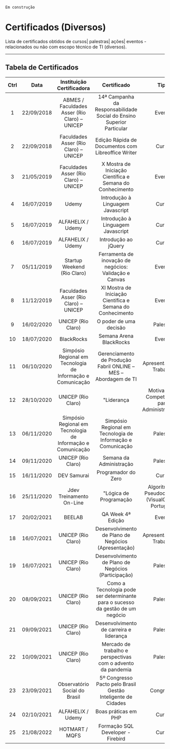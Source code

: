 `Em construção`

# Certificados (Diversos)
Lista de certificados obtidos de cursos| palestras| ações| eventos - relacionados ou não com escopo técnico de TI (diversos).

------

## Tabela de Certificados

|Ctrl|Data|Instituição Certificadora|Certificado|Tipo|Modalidade|
|:---:|:---:|:---:|:---:|:---:|:---:|
|1|22/09/2018|ABMES / Faculdades Asser (Rio Claro) – UNICEP|14ª Campanha da Responsabilidade Social do Ensino Superior Particular|Evento|Presencial|
|2|22/09/2018|Faculdades Asser (Rio Claro) – UNICEP|Edição Rápida de Documentos com Libreoffice Writer|Curso|Presencial|
|3|21/05/2019|Faculdades Asser (Rio Claro) – UNICEP|X Mostra de Iniciação Científica e Semana do Conhecimento|Evento|Presencial|
|4|16/07/2019|Udemy|Introdução à Linguagem Javascript|Curso|Online|
|5|16/07/2019|ALFAHELIX / Udemy|Introdução à Linguagem Javascript|Curso|Online|
|6|16/07/2019|ALFAHELIX / Udemy|Introdução ao jQuery|Curso|Online|
|7|05/11/2019|Startup Weekend (Rio Claro)|Ferramenta de inovação de negócios: Validação  e Canvas|Evento|Online|
|8|11/12/2019|Faculdades Asser (Rio Claro) – UNICEP|XI Mostra de Iniciação Científica e Semana do Conhecimento|Evento|Presencial|
|9|16/02/2020|UNICEP (Rio Claro)|O poder de uma decisão|Palestra|Online|
|10|18/07/2020|BlackRocks|Semana Arena BlackRocks|Evento|Online|
|11|06/10/2020|Simpósio Regional em Tecnologia de Informação e Comunicação|Gerenciamento de Produção Fabril ONLINE – MES – Abordagem de TI|Apresentação de Trabalho|Online|
|12|28/10/2020|UNICEP (Rio Claro)|"Liderança| Motivação e Competências para Administradores"|Palestra|Online|
|13|06/11/2020|Simpósio Regional em Tecnologia de Informação e Comunicação|Simpósio Regional em Tecnologia de Informação e Comunicação|Palestra|Online|
|14|09/11/2020|UNICEP (Rio Claro)|Semana da Administração|Palestra|Online|
|15|16/11/2020|DEV Samurai|Programador do Zero|Curso|Online|
|16|25/11/2020|Jdev Treinamento On-Line|"Lógica de Programação| Algoritmos e Pseudocódigos (VisualG 3.0 e Portugol)"|Curso|Online|
|17|20/02/2021|BEELAB|QA Week 4ª Edição|Evento|Online|
|18|16/07/2021|UNICEP (Rio Claro)|Desenvolvimento de Plano de Negócios (Apresentação)|Apresentação de Trabalho|Online|
|19|16/07/2021|UNICEP (Rio Claro)|Desenvolvimento de Plano de Negócios (Participação)|Palestra|Online|
|20|08/09/2021|UNICEP (Rio Claro)|Como a Tecnologia pode ser determinante para o sucesso da gestão de um negócio|Palestra|Online|
|21|09/09/2021|UNICEP (Rio Claro)|Desenvolvimento de carreira e liderança|Palestra|Online|
|22|10/09/2021|UNICEP (Rio Claro)|Mercado de trabalho e perspectivas com o advento da pandemia|Palestra|Online|
|23|23/09/2021|Observatório Social do Brasil|5º Congresso Pacto pelo Brasil Gestão Inteligente de Cidades|Congresso|Online|
|24|02/10/2021|ALFAHELIX / Udemy|Boas práticas em PHP|Curso|Online|
|25|21/08/2022|HOTMART / MQFS|Formação SQL Developer  - Firebird|Curso|Online|

